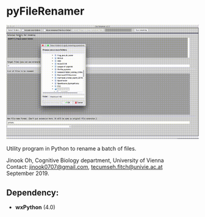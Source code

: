 # pyFileRenamer

![pyFileRenamerDemo](demo.gif)

Utility program in Python to rename a batch of files.

Jinook Oh, Cognitive Biology department, University of Vienna<br>
Contact: jinook0707@gmail.com, tecumseh.fitch@univie.ac.at<br>
September 2019.

## Dependency:
- **wxPython** (4.0)

